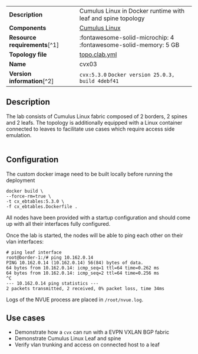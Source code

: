 |                               |                                                                      |
| ----------------------------- | -------------------------------------------------------------------- |
| **Description**               | Cumulus Linux in Docker runtime with leaf and spine topology         |
| **Components**                | [Cumulus Linux][cvx]                                                 |
| **Resource requirements**[^1] | :fontawesome-solid-microchip: 4 <br/>:fontawesome-solid-memory: 5 GB |
| **Topology file**             | [topo.clab.yml][topofile]                                            |
| **Name**                      | cvx03                                                                |
| **Version information**[^2]   | `cvx:5.3.0` `Docker version 25.0.3, build 4debf41`                   |

## Description

The lab consists of Cumulus Linux fabric composed of 2 borders, 2 spines and 2 leafs. The topology is additionally equipped with a Linux container connected to leaves to facilitate use cases which require access side emulation.

<div class="mxgraph" style="max-width:100%;border:1px solid transparent;margin:0 auto; display:block;" data-mxgraph="{&quot;page&quot;:1,&quot;zoom&quot;:1.5,&quot;highlight&quot;:&quot;#0000ff&quot;,&quot;nav&quot;:true,&quot;check-visible-state&quot;:true,&quot;resize&quot;:true,&quot;url&quot;:&quot;https://raw.githubusercontent.com/srl-labs/containerlab/diagrams/cvx3.drawio&quot;}"></div>

## Configuration

The custom docker image need to be built locally before running the deployment
```
docker build \
--force-rm=true \
-t cx_ebtables:5.3.0 \
-f cx_ebtables.Dockerfile .
```

All nodes have been provided with a startup configuration and should come up with all their interfaces fully configured.

Once the lab is started, the nodes will be able to ping each other on their vlan interfaces:

```
# ping leaf interface
root@border-1:/# ping 10.162.0.14
PING 10.162.0.14 (10.162.0.14) 56(84) bytes of data.
64 bytes from 10.162.0.14: icmp_seq=1 ttl=64 time=0.262 ms
64 bytes from 10.162.0.14: icmp_seq=2 ttl=64 time=0.256 ms
^C
--- 10.162.0.14 ping statistics ---
2 packets transmitted, 2 received, 0% packet loss, time 34ms
```

Logs of the NVUE process are placed in `/root/nvue.log`.

## Use cases

* Demonstrate how a `cvx` can run with a EVPN VXLAN BGP fabric
* Demonstrate Cumulus Linux Leaf and spine
* Verify vlan trunking and access on connected host to a leaf

[cvx]: https://www.nvidia.com/en-gb/networking/ethernet-switching/cumulus-vx/
[topofile]: https://github.com/srl-labs/containerlab/blob/main/lab-examples/cvx03/topo.clab.yml

<script type="text/javascript" src="https://viewer.diagrams.net/js/viewer-static.min.js" async></script>
